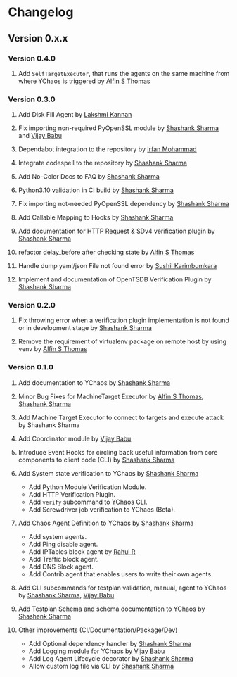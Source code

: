 # Changelog

## Version 0.x.x

### Version 0.4.0

1. Add `SelfTargetExecutor`, that runs the agents on the same machine from where 
YChaos is triggered by [Alfin S Thomas](https://github.com/AlfinST)

### Version 0.3.0

1. Add Disk Fill Agent by [Lakshmi Kannan](https://github.com/lakshmi-k05)

1. Fix importing non-required PyOpenSSL module by [Shashank Sharma](https://github.com/shashankrnr32)
and [Vijay Babu](https://github.com/vijaybabu4589)

1. Dependabot integration to the repository by [Irfan Mohammad ](https://github.com/nafri-irfan96)

1. Integrate codespell to the repository by [Shashank Sharma](https://github.com/shashankrnr32)

1. Add No-Color Docs to FAQ by [Shashank Sharma](https://github.com/shashankrnr32)

1. Python3.10 validation in CI build by [Shashank Sharma](https://github.com/shashankrnr32)

1. Fix importing not-needed PyOpenSSL dependency by [Shashank Sharma](https://github.com/shashankrnr32)

1. Add Callable Mapping to Hooks by [Shashank Sharma](https://github.com/shashankrnr32)

1. Add documentation for HTTP Request & SDv4 verification plugin by [Shashank Sharma](https://github.com/shashankrnr32)

1. refactor delay_before after checking state by [Alfin S Thomas](https://github.com/AlfinST)

1. Handle dump yaml/json File not found error by [Sushil Karimbumkara](https://github.com/sushilkar)

1. Implement and documentation of OpenTSDB Verification Plugin by [Shashank Sharma](https://github.com/shashankrnr32)

### Version 0.2.0

1. Fix throwing error when a verification plugin implementation is not found or in development stage
by [Shashank Sharma](https://github.com/shashankrnr32)

1. Remove the requirement of virtualenv package on remote host by using venv by [Alfin S Thomas](https://github.com/AlfinST)

### Version 0.1.0

1. Add documentation to YChaos by [Shashank Sharma](https://github.com/shashankrnr32)
   
1. Minor Bug Fixes for MachineTarget Executor by [Alfin S Thomas](https://github.com/AlfinST), [Shashank Sharma](https://github.com/shashankrnr32)

1. Add Machine Target Executor to connect to targets and execute attack by Shashank Sharma

1. Add Coordinator module by [Vijay Babu](https://github.com/vijaybabu4589)

1. Introduce Event Hooks for circling back useful information from core components to client 
code (CLI) by [Shashank Sharma](https://github.com/shashankrnr32)

1. Add System state verification to YChaos by [Shashank Sharma](https://github.com/shashankrnr32)

    - Add Python Module Verification Module.
    - Add HTTP Verification Plugin.
    - Add `verify` subcommand to YChaos CLI.
    - Add Screwdriver job verification to YChaos (Beta).

1. Add Chaos Agent Definition to YChaos by [Shashank Sharma](https://github.com/shashankrnr32)

    - Add system agents.
    - Add Ping disable agent.
    - Add IPTables block agent by [Rahul R](https://github.com/r-r-2)
    - Add Traffic block agent.
    - Add DNS Block agent.
    - Add Contrib agent that enables users to write their own agents.

1.  Add CLI subcommands for testplan validation, manual, agent to YChaos by 
    [Shashank Sharma](https://github.com/shashankrnr32), [Vijay Babu](https://github.com/vijaybabu4589)

1. Add Testplan Schema and schema documentation to YChaos by [Shashank Sharma](https://github.com/shashankrnr32)

1. Other improvements (CI/Documentation/Package/Dev)
   
   - Add Optional dependency handler by [Shashank Sharma](https://github.com/shashankrnr32)
   - Add Logging module for YChaos by [Vijay Babu](https://github.com/vijaybabu4589)
   - Add Log Agent Lifecycle decorator by [Shashank Sharma](https://github.com/shashankrnr32)
   - Allow custom log file via CLI by [Shashank Sharma](https://github.com/shashankrnr32)
